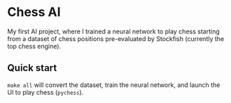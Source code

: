 # Chess AI

My first AI project, where I trained a neural network to play chess starting from a dataset of chess positions pre-evaluated by Stockfish (currently the top chess engine).

## Quick start

`make all` will convert the dataset, train the neural network, and launch the UI to play chess (`pychess`).
